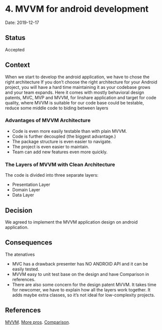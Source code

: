 # 4. MVVM for android development

Date: 2019-12-17

## Status

Accepted

## Context

When we start to develop the android application, we have to chose the right architecture 
If you don’t choose the right architecture for your Android project, you will have a hard time maintaining it as your codebase grows and your team expands.
Here it comes with mostly behavioral design patents, MVC, MVP and MVVM, for linshare application and target for code quality, where MVVM is suitable for our code base could be testable, reduce some middle code to biding between layers

### Advantages of MVVM Architecture

- Code is even more easily testable than with plain MVVM.
- Code is further decoupled (the biggest advantage.)
- The package structure is even easier to navigate.
- The project is even easier to maintain.
- Team can add new features even more quickly.

### The Layers of MVVM with Clean Architecture

The code is divided into three separate layers:

- Presentation Layer
- Domain Layer
- Data Layer

## Decision

We agreed to implement the MVVM application design on android application.

## Consequences

The atenatives 
- MVC has a drawback presenter has NO ANDROID API and it can be easily tested. 
- MVVM easy to unit test base on the design and have Comparison in references.
- There are also some concern for the design patent MVVM. It takes time for newcomer, we have to explain how all the layers work together. It adds maybe extra classes, so it’s not ideal for low-complexity projects.

## References

[MVVM](https://developer.android.com/jetpack/docs/guide).
[More pros](https://www.toptal.com/android/android-apps-mvvm-with-clean-architecture).
[Comparison](https://medium.com/@mr.anmolsehgal/common-android-architectures-mvc-vs-mvp-vs-mvvm-afd8461e1fee).
